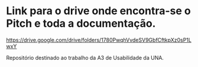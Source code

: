 # Link para o drive onde encontra-se o Pitch e toda a documentação.
https://drive.google.com/drive/folders/1780PwqhVvdeSV9GbfCftkpXz0sP1LwxY

Repositório destinado ao trabalho da A3 de Usabilidade da UNA.

